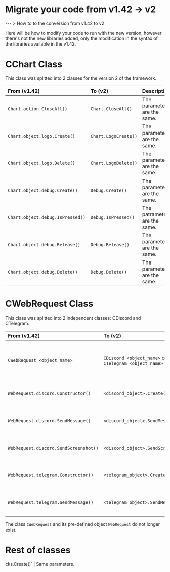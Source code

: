 # Migrate your code from v1.42 -> v2
--- > How to to the conversion from v1.42 to v2

Here will be how to modify your code to run with the new version, however there's not the new libraries added, only the modification in the syntax of the libraries available in the v1.42.

# CChart Class
This class was splitted into 2 classes for the version 2 of the framework.

| From (v1.42)                     | To (v2)              | Description                   |
| :------------------------------- | :------------------- | :---------------------------- |
| `Chart.action.CloseAll()`        | `Chart.CloseAll()`   | The parameters are the same.  |
| `Chart.object.logo.Create()`     | `Chart.LogoCreate()` | The parameters are the same.  |
| `Chart.object.logo.Delete()`     | `Chart.LogoDelete()` | The parameters are the same.  |
| `Chart.object.debug.Create()`    | `Debug.Create()`     | The parameters are the same.  |
| `Chart.object.debug.IsPressed()` | `Debug.IsPressed()`  | The patrameters are the same. |
| `Chart.object.debug.Release()`   | `Debug.Release()`    | The parameters are the same.  |
| `Chart.object.debug.Delete()`    | `Debug.Delete()`     | The parameters are the same.  |

# CWebRequest Class
This class was splitted into 2 independent classes: CDiscord and CTelegram.

| From (v1.42)                          | To (v2)                                               | Description                                      |
| :------------------------------------ | :---------------------------------------------------- | :----------------------------------------------- |
| `CWebRequest <object_name>`           | `CDiscord <object_name>` or `CTelegram <object_name>` | Depends on the specific channel you want to use. |
| `WebRequest.discord.Constructor()`    | `<discord_object>.Create()`                           | The parameters are the same                      |
| `WebRequest.discord.SendMessage()`    | `<discord_object>.SendMessage()`                      | The parameters are the same.                     |
| `WebRequest.discord.SendScreenshot()` | `<discord_object>.SendScreenshot()`                   | The parameters are the same.                     |
| `WebRequest.telegram.Constructor()`   | `<telegram_object>.Create()`                          | The parameters are the same.                     |
| `WebRequest.telegram.SendMessage()`   | `<telegram_object>.SendMessage()`                     | The parameters are the same.                     |

The class `CWebRequest` and its pre-defined object `WebRequest` do not longer exist.

# Rest of classes
cks.Create()` | Same parameters.

